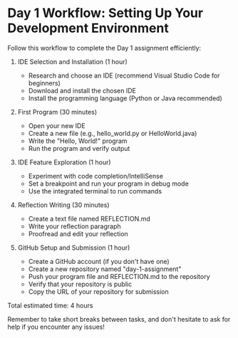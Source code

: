 # Day 1 Workflow: Setting Up Your Development Environment

Follow this workflow to complete the Day 1 assignment efficiently:

1. IDE Selection and Installation (1 hour)
   - Research and choose an IDE (recommend Visual Studio Code for beginners)
   - Download and install the chosen IDE
   - Install the programming language (Python or Java recommended)

2. First Program (30 minutes)
   - Open your new IDE
   - Create a new file (e.g., hello_world.py or HelloWorld.java)
   - Write the "Hello, World!" program
   - Run the program and verify output

3. IDE Feature Exploration (1 hour)
   - Experiment with code completion/IntelliSense
   - Set a breakpoint and run your program in debug mode
   - Use the integrated terminal to run commands

4. Reflection Writing (30 minutes)
   - Create a text file named REFLECTION.md
   - Write your reflection paragraph
   - Proofread and edit your reflection

5. GitHub Setup and Submission (1 hour)
   - Create a GitHub account (if you don't have one)
   - Create a new repository named "day-1-assignment"
   - Push your program file and REFLECTION.md to the repository
   - Verify that your repository is public
   - Copy the URL of your repository for submission

Total estimated time: 4 hours

Remember to take short breaks between tasks, and don't hesitate to ask for help if you encounter any issues!

